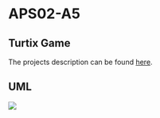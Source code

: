 # APS02-A5
## Turtix Game
The projects description can be found [here](./APS02-A5-Description.pdf).

## UML
[![](https://mermaid.ink/img/pako:eNp9lEuPmzAUhf-K5W5aNUThMRWg7ibVbGbaSGlVqaWqPPgmcWtsZBs6NMp_r4HAxIEpK_Od4wv3-HHEuaSAU5xzovWakb0iRSaQfR5IiZZL9OnxF-TmGaXIQ7Jj-vuPHvcWq7xFtWQUHYigHH7mknOmmRSv31z5XiEmDHqapc0srefN9bybTLEuFTPg4Peeh7aGPHLogZ6oD7JmYu-oDupMG06atshL-sfN7Zx0nRbQPQxB2Snd1M-VMpzkv3vq_GunfyWcv6TdqUoK6tb7IKA4R9MN-wgODDgFes3XVTGY10yXtss-ExDVlN6RAtqXqbIFY2zbeqrcKqDMzAgbUmmY_869JNRW2-YKQLjyGKgCQUENWd5DDbzdyHbzXpLRrg1RxnWPmgFVMEEMXOse0rlUML__qSJ_hgn9kTkLQhq2a7qDIS8PxpxpZ9d21P-7cy6dz_9XDO0OS-NkMELH-kWwGpSG1tpVcnHr5S0eT_6los8LjRe4sLERRu21cmx9GTYHKCDDqR1S2JGKmwxn4mStpDJy24gcp0ZVsMBVSW3c54sIp7Y3bWlJBE6P-Amnfhgt49j3oyRI_CQJggVucOoFFgdxHCfRu5swDFbhaYH_SmkrBMtotfJvglUUBOHK9-OoK_etE7vyp3-O34oG?type=png)](https://mermaid.live/edit#pako:eNp9lEuPmzAUhf-K5W5aNUThMRWg7ibVbGbaSGlVqaWqPPgmcWtsZBs6NMp_r4HAxIEpK_Od4wv3-HHEuaSAU5xzovWakb0iRSaQfR5IiZZL9OnxF-TmGaXIQ7Jj-vuPHvcWq7xFtWQUHYigHH7mknOmmRSv31z5XiEmDHqapc0srefN9bybTLEuFTPg4Peeh7aGPHLogZ6oD7JmYu-oDupMG06atshL-sfN7Zx0nRbQPQxB2Snd1M-VMpzkv3vq_GunfyWcv6TdqUoK6tb7IKA4R9MN-wgODDgFes3XVTGY10yXtss-ExDVlN6RAtqXqbIFY2zbeqrcKqDMzAgbUmmY_869JNRW2-YKQLjyGKgCQUENWd5DDbzdyHbzXpLRrg1RxnWPmgFVMEEMXOse0rlUML__qSJ_hgn9kTkLQhq2a7qDIS8PxpxpZ9d21P-7cy6dz_9XDO0OS-NkMELH-kWwGpSG1tpVcnHr5S0eT_6los8LjRe4sLERRu21cmx9GTYHKCDDqR1S2JGKmwxn4mStpDJy24gcp0ZVsMBVSW3c54sIp7Y3bWlJBE6P-Amnfhgt49j3oyRI_CQJggVucOoFFgdxHCfRu5swDFbhaYH_SmkrBMtotfJvglUUBOHK9-OoK_etE7vyp3-O34oG)
